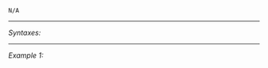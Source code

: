 `N/A`


---
*Syntaxes:*

<!-- [] call `BIS_fnc_moduleDoorOpen` -->

---
*Example 1:*

<!-- 
```sqf
[] call BIS_fnc_moduleDoorOpen;
``` -->